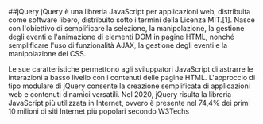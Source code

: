 ##jQuery
jQuery è una libreria JavaScript per applicazioni web, distribuita come software libero, distribuito sotto i termini della Licenza MIT.[1]. Nasce con l'obiettivo di semplificare la selezione, la manipolazione, la gestione degli eventi e l'animazione di elementi DOM in pagine HTML, nonché semplificare l'uso di funzionalità AJAX, la gestione degli eventi e la manipolazione dei CSS.

Le sue caratteristiche permettono agli sviluppatori JavaScript di astrarre le interazioni a basso livello con i contenuti delle pagine HTML. L'approccio di tipo modulare di jQuery consente la creazione semplificata di applicazioni web e contenuti dinamici versatili. Nel 2020, jQuery risulta la libreria JavaScript più utilizzata in Internet, ovvero è presente nel 74,4% dei primi 10 milioni di siti Internet più popolari secondo W3Techs